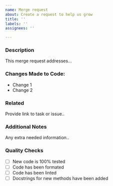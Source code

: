 ```yaml
---
name: Merge request
about: Create a request to help us grow
title: ''
labels: ''
assignees: ''

---
```


### Description
This merge request addresses...

### Changes Made to Code:
 - Change 1
 - Change 2

### Related
Provide link to task or issue..

### Additional Notes
Any extra needed information..

### Quality Checks
 - [ ] New code is 100% tested
 - [ ] Code has been formated
 - [ ] Code has been linted
 - [ ] Docstrings for new methods have been added
